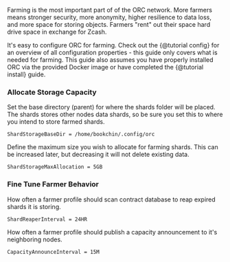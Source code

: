 Farming is the most important part of of the ORC network. More farmers means 
stronger security, more anonymity, higher resilience to data loss, and more 
space for storing objects. Farmers "rent" out their space hard drive space in 
exchange for Zcash.

It's easy to configure ORC for farming. Check out the {@tutorial config} for 
an overview of all configuration properties - this guide only covers what is 
needed for farming. This guide also assumes you have properly installed ORC via 
the provided Docker image or have completed the {@tutorial install} guide.

### Allocate Storage Capacity

Set the base directory (parent) for where the shards folder will be placed. The 
shards stores other nodes data shards, so be sure you set this to where you 
intend to store farmed shards.

```
ShardStorageBaseDir = /home/bookchin/.config/orc
```

Define the maximum size you wish to allocate for farming shards. This can be 
increased later, but decreasing it will not delete existing data.

```
ShardStorageMaxAllocation = 5GB
```

### Fine Tune Farmer Behavior

How often a farmer profile should scan contract database to reap expired 
shards it is storing.

```
ShardReaperInterval = 24HR
```

How often a farmer profile should publish a capacity announcement to it's
neighboring nodes.

```
CapacityAnnounceInterval = 15M
```
